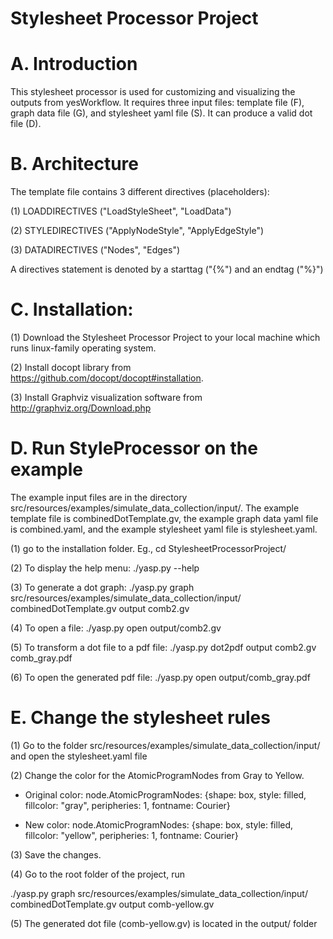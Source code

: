 # Stylesheet Processor Project

A. Introduction
================

This stylesheet processor is used for customizing and visualizing the outputs from yesWorkflow. It requires three input files: template file (F), graph data file (G), and stylesheet yaml file (S). It can produce a valid dot file (D).

B. Architecture
===============

The template file contains 3 different directives (placeholders):

(1) LOADDIRECTIVES ("LoadStyleSheet", "LoadData")

(2) STYLEDIRECTIVES ("ApplyNodeStyle", "ApplyEdgeStyle")

(3) DATADIRECTIVES ("Nodes", "Edges")

A directives statement is denoted by a starttag ("{%") and an endtag ("%}")


C. Installation:
================

(1) Download the Stylesheet Processor Project to your local machine which runs linux-family operating system.

(2) Install docopt library from https://github.com/docopt/docopt#installation.

(3) Install Graphviz visualization software from http://graphviz.org/Download.php
 
 
D. Run StyleProcessor on the example
=====================================

The example input files are in the directory src/resources/examples/simulate_data_collection/input/. The example template file is combinedDotTemplate.gv, the example graph data yaml file is combined.yaml, and the example stylesheet yaml file is stylesheet.yaml.

(1) go to the installation folder.
Eg., cd StylesheetProcessorProject/

(2) To display the help menu:  ./yasp.py --help
  
(3) To generate a dot graph:   ./yasp.py graph src/resources/examples/simulate_data_collection/input/  combinedDotTemplate.gv   output   comb2.gv 

(4) To open a file: ./yasp.py open output/comb2.gv 

(5) To transform a dot file to a pdf file: ./yasp.py dot2pdf output comb2.gv comb_gray.pdf 

(6) To open the generated pdf file:  ./yasp.py open output/comb_gray.pdf 


E. Change the stylesheet rules
===============================

(1) Go to the folder src/resources/examples/simulate_data_collection/input/ and open the stylesheet.yaml file

(2) Change the color for the AtomicProgramNodes from Gray to Yellow. 

* Original color: node.AtomicProgramNodes: {shape: box, style: filled, fillcolor: "gray", peripheries: 1, fontname: Courier}

* New color: node.AtomicProgramNodes: {shape: box, style: filled, fillcolor: "yellow", peripheries: 1, fontname: Courier} 

(3) Save the changes.

(4) Go to the root folder of the project, run

./yasp.py graph src/resources/examples/simulate_data_collection/input/  combinedDotTemplate.gv   output   comb-yellow.gv 

(5) The generated dot file (comb-yellow.gv) is located in the output/ folder



